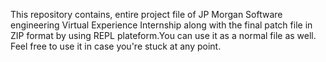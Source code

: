 This repository contains, entire project file of JP Morgan Software engineering Virtual Experience Internship along with the final patch file in ZIP format by using REPL plateform.You can use it as a normal file as well. Feel free to use it in case you're stuck at any point.
